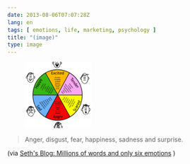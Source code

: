```yaml
---
date: 2013-08-06T07:07:28Z
lang: en
tags: [ emotions, life, marketing, psychology ]
title: "(image)"
type: image
---
```


<figure>
<a
href="https://hugo.ferreira.cc/anger-disgust-fear-happiness-sadness-and/attachment/405/"
rel="attachment"><img
src="tumblr_mr43uqzAjl1qz82meo1_400-150x150.gif"
width="150" height="150" /></a></figure>

> Anger, disgust, fear, happiness, sadness and surprise.

(via [Seth's Blog: Millions of words and only six
emotions](http://sethgodin.typepad.com/seths_blog/2013/07/millions-of-words-and-only-six-emotions.html?utm_source=feedburner&utm_medium=feed&utm_campaign=Feed:%20typepad/sethsmainblog%20(Seth's%20Blog))
)

